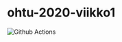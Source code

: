 # ohtu-2020-viikko1

![Github Actions](https://github.com/pontushed/ohtu-2020-viikko1/workflows/Java%20CI%20with%20Gradle/badge.svg)
